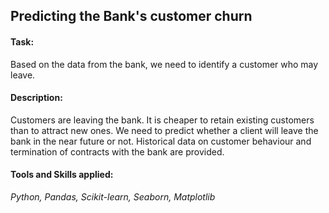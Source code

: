 ## Predicting the Bank's customer churn

#### Task: 
Based on the data from the bank, we need to identify a customer who may leave.

#### Description:
Customers are leaving the bank. It is cheaper to retain existing customers than to attract new ones. We need to predict whether a client will leave the bank in the near future or not. Historical data on customer behaviour and termination of contracts with the bank are provided.

#### Tools and Skills applied:
*Python, Pandas, Scikit-learn, Seaborn, Matplotlib*

